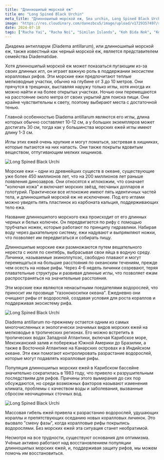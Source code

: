 ```yaml
---
title: "Длинношипый морской еж"
title_en: "Long Spined Black Urchin"
meta_title: "Длинношипый морской еж, Sea urchin, Long Spined Black Urchin, Diadema antillarum"
image: "https://res.cloudinary.com/danezbcu5/image/upload/v1729357497/sea-urchin_jd7pg4.png"
date: 2024-07-10
tags: ["Racha Yai", "Racha Noi", "Similan Islands", "Koh Bida Nok", "Koh Tao"]
---
```


Диадема антилларум (Diadema antillarum), или длинношипый морской еж, также известный как черный морской еж, является представителем семейства Diadematidae.

Хотя длинношипый морской еж может показаться пугающим из-за своих длинных игл, он играет важную роль в поддержании экосистем коралловых рифов. Эти морские ежи предпочитают теплые мелководные участки, обычно на глубине от 3 до 10 метров. Они прячутся в трещинах, выставляя наружу только иглы, хотя иногда их можно найти и на более открытых участках. Ночью они перемещаются на расстояние около метра от своих укрытий для поиска пищи. Они крайне чувствительны к свету, поэтому выбирают места с достаточной тенью.

Главной особенностью Diadema antillarum являются его иглы, длина которых обычно составляет 10-12 см, а у больших экземпляров может достигать 30 см, тогда как у большинства морских ежей иглы имеют длину 1-3 см.

Иглы этих ежей очень хрупкие и могут ломаться, застревая в хищниках, которые пытаются на них напасть. Они также покрыты ядовитым веществом, отпугивающим мелких хищников.

![Long Spined Black Urchi](https://res.cloudinary.com/danezbcu5/image/upload/v1729357493/sea-urchin-1_ra35ej.png "Long Spined Black Urchi")

Морские ежи – одни из древнейших существ в океане, существующие уже более 450 миллионов лет, что на 200 миллионов лет раньше появления динозавров. Они относятся к иглокожим, что означает "колючая кожа" и включает морских звёзд, песчаных долларов и голотурий. Практически все иглокожие имеют пять идентичных частей тела, и длинношипый морской еж не исключение. Под его иглами можно увидеть пять пластинок из карбоната кальция, поддерживающих тело ежа.

Название длинношипого морского ежа происходит от его длинных черных и белых колючек. Он передвигается по рифу с помощью трубчатых ножек, которые работают по принципу гидравлики. Набирая воду через дыхательную систему, ежи надувают и выпрямляют ножки, что позволяет им передвигаться и собирать пищу.

Длинношипые морские ежи размножаются путем вещательного нереста с июля по сентябрь, выбрасывая свои яйца в водную среду. Личинки, называемые эхиноплутоэс, свободно плавают и могут перемещаться на большие расстояния по океанским течениям, прежде чем осесть на новые рифы. Через 4-6 недель личинки созревают, теряя плавательные структуры и развивая длинные иглы, что позволяет ежам распространяться на значительные расстояния.

Эти морские ежи являются ненасытными поедателями водорослей, что приносит им прозвище "газонокосилки океана". Ежедневно они очищают рифы от водорослей, создавая условия для роста кораллов и поддерживая экосистему рифа.

![Long Spined Black Urchi](https://res.cloudinary.com/danezbcu5/image/upload/v1729357500/sea-urchin-2_blwksk.png "Long Spined Black Urchi")

Diadema antillarum по-прежнему остается одним из самых многочисленных и экологически значимых видов морских ежей на мелководье в тропических регионах. Его можно встретить в тропических водах Западной Атлантики, включая Карибское море, Мексиканский залив и побережье Южной Америки до Бразилии, а также в Восточной Атлантике на Канарских островах и в Индийском океане. Эти ежи помогают контролировать разрастание водорослей, которые могут подавлять коралловые рифы.

Популяция длинношипых морских ежей в Карибском бассейне значительно сократилась в 1983 году, что привело к разрушительным последствиям для рифов. Причины этого вымирания до сих пор обсуждаются, но среди возможных факторов называют изменения климата, проблемы с качеством воды и заболевания, вызванные сбросом неочищенных сточных вод.

![Long Spined Black Urchi](https://res.cloudinary.com/danezbcu5/image/upload/v1729357502/sea-urchin-3_mwrakr.png "Long Spined Black Urchi")

Массовая гибель ежей привела к разрастанию водорослей, удушающих кораллы и препятствующих оседанию новых коралловых личинок. Это вызвало "смену фазы", когда коралловые рифы покрылись водорослями. Без морских ежей эта ситуация станет необратимой.

Несмотря на все трудности, существуют основания для оптимизма. Учёные активно работают над восстановлением популяции длинношипых морских ежей, и, поддерживая защиту рифов, мы можем помочь им восстановиться.





